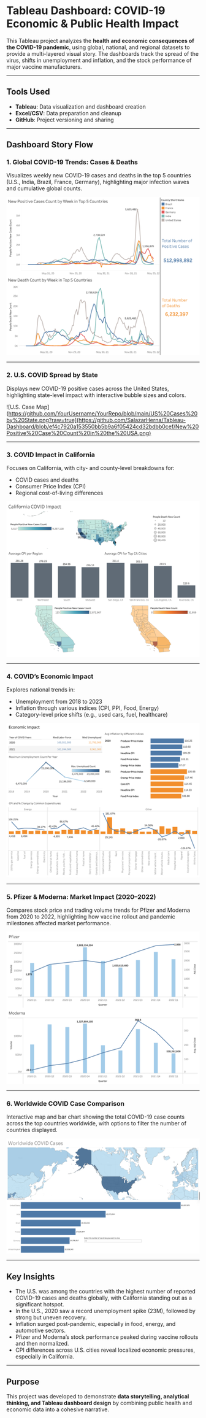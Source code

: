 # Tableau Dashboard: COVID-19 Economic & Public Health Impact

This Tableau project analyzes the **health and economic consequences of the COVID-19 pandemic**, using global, national, and regional datasets to provide a multi-layered visual story. The dashboards track the spread of the virus, shifts in unemployment and inflation, and the stock performance of major vaccine manufacturers.

---

## Tools Used
- **Tableau**: Data visualization and dashboard creation
- **Excel/CSV**: Data preparation and cleanup
- **GitHub**: Project versioning and sharing

---

## Dashboard Story Flow

### 1. Global COVID-19 Trends: Cases & Deaths  
Visualizes weekly new COVID-19 cases and deaths in the top 5 countries (U.S., India, Brazil, France, Germany), highlighting major infection waves and cumulative global counts.

![Global COVID Trends](https://github.com/SalazarHerna/Tableau-Dashboard/blob/eeefc81ca55cef5c9e6f6ce4295bced5b5a85daf/COVID%20statistics%20in%20Top%205%20most%20Affected%20countries.png)

---

### 2. U.S. COVID Spread by State  
Displays new COVID-19 positive cases across the United States, highlighting state-level impact with interactive bubble sizes and colors.

![U.S. Case Map](https://github.com/YourUsername/YourRepo/blob/main/US%20Cases%20by%20State.png?raw=true](https://github.com/SalazarHerna/Tableau-Dashboard/blob/ef4c7920a153550bb5b9a6f05424cd32bdbb0cef/New%20Positive%20Case%20Count%20in%20the%20USA.png)

---

### 3. COVID Impact in California  
Focuses on California, with city- and county-level breakdowns for:
- COVID cases and deaths
- Consumer Price Index (CPI)
- Regional cost-of-living differences

![California COVID Impact](https://github.com/SalazarHerna/Tableau-Dashboard/blob/345cc61135a08e04c83ab503c944430589769271/Impact%20of%20COVID%20in%20California.png)

---

### 4. COVID’s Economic Impact  
Explores national trends in:
- Unemployment from 2018 to 2023
- Inflation through various indices (CPI, PPI, Food, Energy)
- Category-level price shifts (e.g., used cars, fuel, healthcare)

![Economic Impact Dashboard](https://github.com/SalazarHerna/Tableau-Dashboard/blob/d36c5860a3f0d2514b2b26c595ad6fc13162caae/Covid%20Economic%20Impact.png)

---

### 5. Pfizer & Moderna: Market Impact (2020–2022)  
Compares stock price and trading volume trends for Pfizer and Moderna from 2020 to 2022, highlighting how vaccine rollout and pandemic milestones affected market performance.

![Pfizer and Moderna 2020 - 2022 Stock Volume and Price.png](https://github.com/SalazarHerna/Tableau-Dashboard/blob/99ebaffabe3aafa4b3b72e808083124845e64578/Pfizer%20and%20Moderna%202020%20-%202022%20Stock%20Volume%20and%20Price.png)

---

### 6. Worldwide COVID Case Comparison  
Interactive map and bar chart showing the total COVID-19 case counts across the top countries worldwide, with options to filter the number of countries displayed.

![Covid Cases by Country.png](https://github.com/SalazarHerna/Tableau-Dashboard/blob/657f5624c3e5dabb7284aa5f78cd994cfe862bc4/Covid%20Cases%20by%20Country.png)

---

## Key Insights
- The U.S. was among the countries with the highest number of reported COVID-19 cases and deaths globally, with California standing out as a significant hotspot.
- In the U.S., 2020 saw a record unemployment spike (23M), followed by strong but uneven recovery.
- Inflation surged post-pandemic, especially in food, energy, and automotive sectors.
- Pfizer and Moderna’s stock performance peaked during vaccine rollouts and then normalized.
- CPI differences across U.S. cities reveal localized economic pressures, especially in California.

---

## Purpose
This project was developed to demonstrate **data storytelling, analytical thinking, and Tableau dashboard design** by combining public health and economic data into a cohesive narrative.

